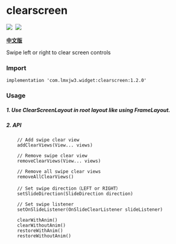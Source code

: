 # clearscreen

![](https://img.shields.io/badge/version-1.2.0-brightgreen.svg)&#160;
![](https://img.shields.io/badge/license-Apache%202-blue.svg)

[**中文版**](https://github.com/lmxjw3/clearscreen/blob/master/README.md)

Swipe left or right to clear screen controls


### Import
```
implementation 'com.lmxjw3.widget:clearscreen:1.2.0'
```


### Usage

##### 1. Use ClearScreenLayout in root layout like using FrameLayout.

##### 2. API
```
    // Add swipe clear view
    addClearViews(View... views)
    
    // Remove swipe clear view
    removeClearViews(View... views)
    
    // Remove all swipe clear views
    removeAllClearViews()
    
    // Set swipe direction（LEFT or RIGHT）
    setSlideDirection(SlideDirection direction)
    
    // Set swipe listener
    setOnSlideListener(OnSlideClearListener slideListener)
    
    clearWithAnim() 
    clearWithoutAnim() 
    restoreWithAnim()
    restoreWithoutAnim()
```
